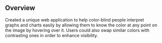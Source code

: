 ## Overview 

Created a unique web application to help color-blind people interpret graphs and charts easily by allowing them to know the color
at any point on the image by hovering over it. Users could also swap similar colors with contrasting ones in order to enhance
visibility.
